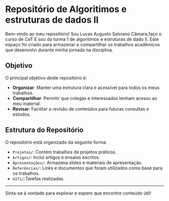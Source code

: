 # Repositório de Algoritimos e estruturas de dados II

Bem-vindo ao meu repositório! Sou Lucas Augusto Salviano Câmara,faço o curso de CeT E sou da turma 1 de algoritimos e estruturas de dado II. Este espaço foi criado para armazenar e compartilhar os trabalhos acadêmicos que desenvolvi durante minha jornada na disciplina.

## Objetivo

O principal objetivo deste repositório é:

- **Organizar**: Manter uma estrutura clara e acessível para todos os meus trabalhos.
- **Compartilhar**: Permitir que colegas e interessados tenham acesso ao meu material.
- **Revisar**: Facilitar a revisão de conteúdos para futuras consultas e estudos.

## Estrutura do Repositório

O repositório está organizado da seguinte forma:

- `Projetos/`: Contém trabalhos de projetos práticos.
- `Artigos/`: Inclui artigos e ensaios escritos.
- `Apresentações/`: Armazena slides e materiais de apresentação.
- `Referências/`: Links e documentos que foram utilizados como base para os trabalhos.
- `U1T1/`:Tarefas realizadas.
---

Sinta-se à vontade para explorar e espero que encontre conteúdo útil!
